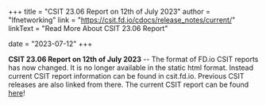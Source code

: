 +++
title = "CSIT 23.06 Report on 12th of July 2023"
author = "lfnetworking"
link = "https://csit.fd.io/cdocs/release_notes/current/"
linkText = "Read More About CSIT 23.06 Report"

date = "2023-07-12"
+++

**CSIT 23.06 Report on 12th of July 2023** -- The format of FD.io CSIT reports has now changed. It is no longer available in the static html format. Instead current CSIT report information can be found in csit.fd.io. Previous CSIT releases are also linked from there. The current CSIT report can be found [here](https://csit.fd.io/cdocs/release_notes/current/)!